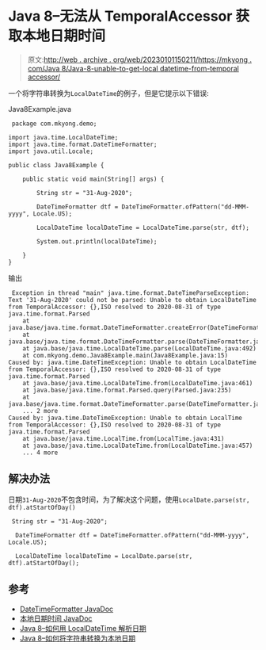 # Java 8–无法从 TemporalAccessor 获取本地日期时间

> 原文:[http://web . archive . org/web/20230101150211/https://mkyong . com/Java 8/Java-8-unable-to-get-local datetime-from-temporal accessor/](http://web.archive.org/web/20230101150211/https://mkyong.com/java8/java-8-unable-to-obtain-localdatetime-from-temporalaccessor/)

一个将字符串转换为`LocalDateTime`的例子，但是它提示以下错误:

Java8Example.java

```
 package com.mkyong.demo;

import java.time.LocalDateTime;
import java.time.format.DateTimeFormatter;
import java.util.Locale;

public class Java8Example {

    public static void main(String[] args) {

        String str = "31-Aug-2020";

        DateTimeFormatter dtf = DateTimeFormatter.ofPattern("dd-MMM-yyyy", Locale.US);

        LocalDateTime localDateTime = LocalDateTime.parse(str, dtf);

        System.out.println(localDateTime);

    }
} 
```

输出

```
 Exception in thread "main" java.time.format.DateTimeParseException: Text '31-Aug-2020' could not be parsed: Unable to obtain LocalDateTime from TemporalAccessor: {},ISO resolved to 2020-08-31 of type java.time.format.Parsed
	at java.base/java.time.format.DateTimeFormatter.createError(DateTimeFormatter.java:2017)
	at java.base/java.time.format.DateTimeFormatter.parse(DateTimeFormatter.java:1952)
	at java.base/java.time.LocalDateTime.parse(LocalDateTime.java:492)
	at com.mkyong.demo.Java8Example.main(Java8Example.java:15)
Caused by: java.time.DateTimeException: Unable to obtain LocalDateTime from TemporalAccessor: {},ISO resolved to 2020-08-31 of type java.time.format.Parsed
	at java.base/java.time.LocalDateTime.from(LocalDateTime.java:461)
	at java.base/java.time.format.Parsed.query(Parsed.java:235)
	at java.base/java.time.format.DateTimeFormatter.parse(DateTimeFormatter.java:1948)
	... 2 more
Caused by: java.time.DateTimeException: Unable to obtain LocalTime from TemporalAccessor: {},ISO resolved to 2020-08-31 of type java.time.format.Parsed
	at java.base/java.time.LocalTime.from(LocalTime.java:431)
	at java.base/java.time.LocalDateTime.from(LocalDateTime.java:457)
	... 4 more 
```

## 解决办法

日期`31-Aug-2020`不包含时间，为了解决这个问题，使用`LocalDate.parse(str, dtf).atStartOfDay()`

```
 String str = "31-Aug-2020";

  DateTimeFormatter dtf = DateTimeFormatter.ofPattern("dd-MMM-yyyy", Locale.US);

  LocalDateTime localDateTime = LocalDate.parse(str, dtf).atStartOfDay(); 
```

## 参考

*   [DateTimeFormatter JavaDoc](http://web.archive.org/web/20221207132857/https://docs.oracle.com/javase/8/docs/api/java/time/format/DateTimeFormatter.html#patterns)
*   [本地日期时间 JavaDoc](http://web.archive.org/web/20221207132857/https://docs.oracle.com/javase/8/docs/api/java/time/LocalDateTime.html)
*   [Java 8–如何用 LocalDateTime 解析日期](/web/20221207132857/https://mkyong.com/java8/java-8-how-to-parse-date-with-localdatetime/)
*   [Java 8–如何将字符串转换为本地日期](/web/20221207132857/https://mkyong.com/java8/java-8-how-to-convert-string-to-localdate/)

<input type="hidden" id="mkyong-current-postId" value="15372">